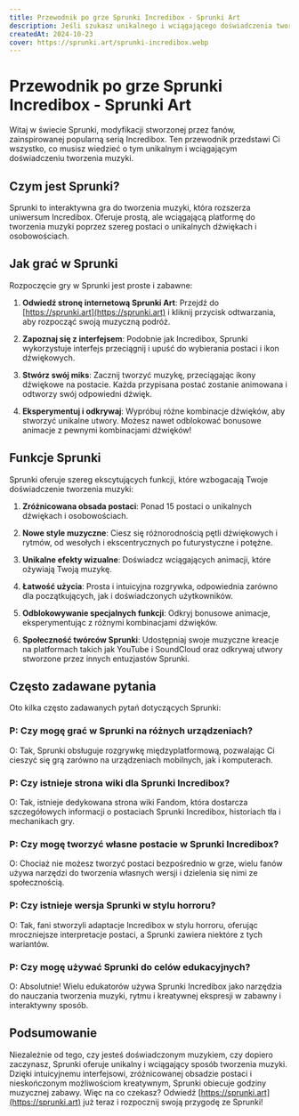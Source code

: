 ```yaml
---
title: Przewodnik po grze Sprunki Incredibox - Sprunki Art
description: Jeśli szukasz unikalnego i wciągającego doświadczenia tworzenia muzyki, wypróbuj grę Sprunki, modyfikację stworzoną przez fanów na podstawie popularnej serii Incredibox.
createdAt: 2024-10-23
cover: https://sprunki.art/sprunki-incredibox.webp
---
```


# Przewodnik po grze Sprunki Incredibox - Sprunki Art

Witaj w świecie Sprunki, modyfikacji stworzonej przez fanów, zainspirowanej popularną serią Incredibox. Ten przewodnik przedstawi Ci wszystko, co musisz wiedzieć o tym unikalnym i wciągającym doświadczeniu tworzenia muzyki.

## Czym jest Sprunki?

Sprunki to interaktywna gra do tworzenia muzyki, która rozszerza uniwersum Incredibox. Oferuje prostą, ale wciągającą platformę do tworzenia muzyki poprzez szereg postaci o unikalnych dźwiękach i osobowościach.

## Jak grać w Sprunki

Rozpoczęcie gry w Sprunki jest proste i zabawne:

1. **Odwiedź stronę internetową Sprunki Art**: Przejdź do [https://sprunki.art](https://sprunki.art) i kliknij przycisk odtwarzania, aby rozpocząć swoją muzyczną podróż.

2. **Zapoznaj się z interfejsem**: Podobnie jak Incredibox, Sprunki wykorzystuje interfejs przeciągnij i upuść do wybierania postaci i ikon dźwiękowych.

3. **Stwórz swój miks**: Zacznij tworzyć muzykę, przeciągając ikony dźwiękowe na postacie. Każda przypisana postać zostanie animowana i odtworzy swój odpowiedni dźwięk.

4. **Eksperymentuj i odkrywaj**: Wypróbuj różne kombinacje dźwięków, aby stworzyć unikalne utwory. Możesz nawet odblokować bonusowe animacje z pewnymi kombinacjami dźwięków!

## Funkcje Sprunki

Sprunki oferuje szereg ekscytujących funkcji, które wzbogacają Twoje doświadczenie tworzenia muzyki:

1. **Zróżnicowana obsada postaci**: Ponad 15 postaci o unikalnych dźwiękach i osobowościach.

2. **Nowe style muzyczne**: Ciesz się różnorodnością pętli dźwiękowych i rytmów, od wesołych i ekscentrycznych po futurystyczne i potężne.

3. **Unikalne efekty wizualne**: Doświadcz wciągających animacji, które ożywiają Twoją muzykę.

4. **Łatwość użycia**: Prosta i intuicyjna rozgrywka, odpowiednia zarówno dla początkujących, jak i doświadczonych użytkowników.

5. **Odblokowywanie specjalnych funkcji**: Odkryj bonusowe animacje, eksperymentując z różnymi kombinacjami dźwięków.

6. **Społeczność twórców Sprunki**: Udostępniaj swoje muzyczne kreacje na platformach takich jak YouTube i SoundCloud oraz odkrywaj utwory stworzone przez innych entuzjastów Sprunki.

## Często zadawane pytania

Oto kilka często zadawanych pytań dotyczących Sprunki:

### P: Czy mogę grać w Sprunki na różnych urządzeniach?
O: Tak, Sprunki obsługuje rozgrywkę międzyplatformową, pozwalając Ci cieszyć się grą zarówno na urządzeniach mobilnych, jak i komputerach.

### P: Czy istnieje strona wiki dla Sprunki Incredibox?
O: Tak, istnieje dedykowana strona wiki Fandom, która dostarcza szczegółowych informacji o postaciach Sprunki Incredibox, historiach tła i mechanikach gry.

### P: Czy mogę tworzyć własne postacie w Sprunki Incredibox?
O: Chociaż nie możesz tworzyć postaci bezpośrednio w grze, wielu fanów używa narzędzi do tworzenia własnych wersji i dzielenia się nimi ze społecznością.

### P: Czy istnieje wersja Sprunki w stylu horroru?
O: Tak, fani stworzyli adaptacje Incredibox w stylu horroru, oferując mroczniejsze interpretacje postaci, a Sprunki zawiera niektóre z tych wariantów.

### P: Czy mogę używać Sprunki do celów edukacyjnych?
O: Absolutnie! Wielu edukatorów używa Sprunki Incredibox jako narzędzia do nauczania tworzenia muzyki, rytmu i kreatywnej ekspresji w zabawny i interaktywny sposób.

## Podsumowanie

Niezależnie od tego, czy jesteś doświadczonym muzykiem, czy dopiero zaczynasz, Sprunki oferuje unikalny i wciągający sposób tworzenia muzyki. Dzięki intuicyjnemu interfejsowi, zróżnicowanej obsadzie postaci i nieskończonym możliwościom kreatywnym, Sprunki obiecuje godziny muzycznej zabawy. Więc na co czekasz? Odwiedź [https://sprunki.art](https://sprunki.art) już teraz i rozpocznij swoją przygodę ze Sprunki!
